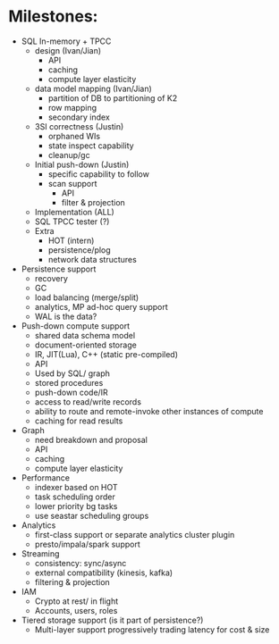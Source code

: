# Milestones:
* SQL In-memory + TPCC
	- design (Ivan/Jian)
		- API
		- caching
		- compute layer elasticity
	- data model mapping (Ivan/Jian)
		- partition of DB to partitioning of K2
		- row mapping
		- secondary index
	- 3SI correctness (Justin)
		- orphaned WIs
		- state inspect capability
		- cleanup/gc
	- Initial push-down (Justin)
		- specific capability to follow
		- scan support
			- API
			- filter & projection
	- Implementation (ALL)
	- SQL TPCC tester (?)
	- Extra
		- HOT (intern)
		- persistence/plog
		- network data structures
* Persistence support
	- recovery
	- GC
	- load balancing (merge/split)
	- analytics, MP ad-hoc query support
	- WAL is the data?
* Push-down compute support
	- shared data schema model
	- document-oriented storage
	- IR, JIT(Lua), C++ (static pre-compiled)
	- API
	- Used by SQL/ graph
	- stored procedures
	- push-down code/IR
	- access to read/write records
	- ability to route and remote-invoke other instances of compute
	- caching for read results
* Graph
	- need breakdown and proposal
	- API
	- caching
	- compute layer elasticity
* Performance
	- indexer based on HOT
	- task scheduling order
	- lower priority bg tasks
	- use seastar scheduling groups
* Analytics
	- first-class support or separate analytics cluster plugin
	- presto/impala/spark support
* Streaming
	- consistency: sync/async
	- external compatibility (kinesis, kafka)
	- filtering & projection
* IAM
	- Crypto at rest/ in flight
	- Accounts, users, roles
* Tiered storage support (is it part of persistence?)
	- Multi-layer support progressively trading latency for cost & size
